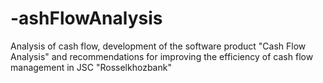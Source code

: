 # -ashFlowAnalysis
Analysis of cash flow, development of the software product "Cash Flow Analysis" and recommendations for improving the efficiency of cash flow management in JSC "Rosselkhozbank"
